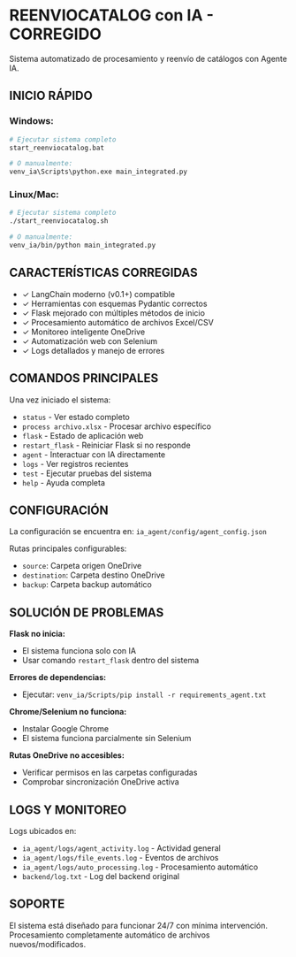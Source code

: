 # REENVIOCATALOG con IA - CORREGIDO

Sistema automatizado de procesamiento y reenvío de catálogos con Agente IA.

## INICIO RÁPIDO

### Windows:
```bash
# Ejecutar sistema completo
start_reenviocatalog.bat

# O manualmente:
venv_ia\Scripts\python.exe main_integrated.py
```

### Linux/Mac:
```bash
# Ejecutar sistema completo  
./start_reenviocatalog.sh

# O manualmente:
venv_ia/bin/python main_integrated.py
```

## CARACTERÍSTICAS CORREGIDAS

- ✓ LangChain moderno (v0.1+) compatible
- ✓ Herramientas con esquemas Pydantic correctos  
- ✓ Flask mejorado con múltiples métodos de inicio
- ✓ Procesamiento automático de archivos Excel/CSV
- ✓ Monitoreo inteligente OneDrive
- ✓ Automatización web con Selenium
- ✓ Logs detallados y manejo de errores

## COMANDOS PRINCIPALES

Una vez iniciado el sistema:

- `status` - Ver estado completo
- `process archivo.xlsx` - Procesar archivo específico
- `flask` - Estado de aplicación web
- `restart_flask` - Reiniciar Flask si no responde
- `agent` - Interactuar con IA directamente
- `logs` - Ver registros recientes
- `test` - Ejecutar pruebas del sistema
- `help` - Ayuda completa

## CONFIGURACIÓN

La configuración se encuentra en:
`ia_agent/config/agent_config.json`

Rutas principales configurables:
- `source`: Carpeta origen OneDrive
- `destination`: Carpeta destino OneDrive  
- `backup`: Carpeta backup automático

## SOLUCIÓN DE PROBLEMAS

**Flask no inicia:**
- El sistema funciona solo con IA
- Usar comando `restart_flask` dentro del sistema

**Errores de dependencias:**
- Ejecutar: `venv_ia/Scripts/pip install -r requirements_agent.txt`

**Chrome/Selenium no funciona:**
- Instalar Google Chrome
- El sistema funciona parcialmente sin Selenium

**Rutas OneDrive no accesibles:**  
- Verificar permisos en las carpetas configuradas
- Comprobar sincronización OneDrive activa

## LOGS Y MONITOREO

Logs ubicados en:
- `ia_agent/logs/agent_activity.log` - Actividad general
- `ia_agent/logs/file_events.log` - Eventos de archivos
- `ia_agent/logs/auto_processing.log` - Procesamiento automático
- `backend/log.txt` - Log del backend original

## SOPORTE

El sistema está diseñado para funcionar 24/7 con mínima intervención.
Procesamiento completamente automático de archivos nuevos/modificados.
